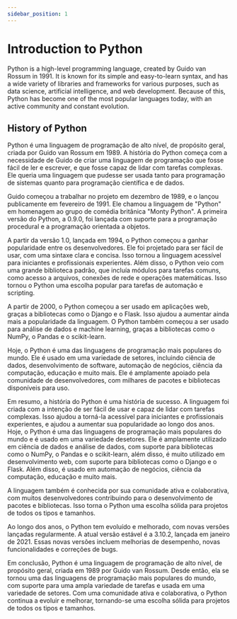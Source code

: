 ```yaml
---
sidebar_position: 1
---
```


# Introduction to Python

Python is a high-level programming language, created by Guido van Rossum in 1991. It is known for its simple and easy-to-learn syntax, and has a wide variety of libraries and frameworks for various purposes, such as data science, artificial intelligence, and web development. Because of this, Python has become one of the most popular languages today, with an active community and constant evolution.

## History of Python

Python é uma linguagem de programação de alto nível, de propósito geral, criada por Guido van Rossum em 1989. A história do Python começa com a necessidade de Guido de criar uma linguagem de programação que fosse fácil de ler e escrever, e que fosse capaz de lidar com tarefas complexas. Ele queria uma linguagem que pudesse ser usada tanto para programação de sistemas quanto para programação científica e de dados.

Guido começou a trabalhar no projeto em dezembro de 1989, e o lançou publicamente em fevereiro de 1991. Ele chamou a linguagem de "Python" em homenagem ao grupo de comédia britânica "Monty Python". A primeira versão do Python, a 0.9.0, foi lançada com suporte para a programação procedural e a programação orientada a objetos.

A partir da versão 1.0, lançada em 1994, o Python começou a ganhar popularidade entre os desenvolvedores. Ele foi projetado para ser fácil de usar, com uma sintaxe clara e concisa. Isso tornou a linguagem acessível para iniciantes e profissionais experientes. Além disso, o Python veio com uma grande biblioteca padrão, que incluía módulos para tarefas comuns, como acesso a arquivos, conexões de rede e operações matemáticas. Isso tornou o Python uma escolha popular para tarefas de automação e scripting.

A partir de 2000, o Python começou a ser usado em aplicações web, graças a bibliotecas como o Django e o Flask. Isso ajudou a aumentar ainda mais a popularidade da linguagem. O Python também começou a ser usado para análise de dados e machine learning, graças a bibliotecas como o NumPy, o Pandas e o scikit-learn.

Hoje, o Python é uma das linguagens de programação mais populares do mundo. Ele é usado em uma variedade de setores, incluindo ciência de dados, desenvolvimento de software, automação de negócios, ciência da computação, educação e muito mais. Ele é amplamente apoiado pela comunidade de desenvolvedores, com milhares de pacotes e bibliotecas disponíveis para uso.

Em resumo, a história do Python é uma história de sucesso. A linguagem foi criada com a intenção de ser fácil de usar e capaz de lidar com tarefas complexas. Isso ajudou a torná-la acessível para iniciantes e profissionais experientes, e ajudou a aumentar sua popularidade ao longo dos anos. Hoje, o Python é uma das linguagens de programação mais populares do mundo e é usado em uma variedade desetores. Ele é amplamente utilizado em ciência de dados e análise de dados, com suporte para bibliotecas como o NumPy, o Pandas e o scikit-learn, além disso, é muito utilizado em desenvolvimento web, com suporte para bibliotecas como o Django e o Flask. Além disso, é usado em automação de negócios, ciência da computação, educação e muito mais.

A linguagem também é conhecida por sua comunidade ativa e colaborativa, com muitos desenvolvedores contribuindo para o desenvolvimento de pacotes e bibliotecas. Isso torna o Python uma escolha sólida para projetos de todos os tipos e tamanhos.

Ao longo dos anos, o Python tem evoluído e melhorado, com novas versões lançadas regularmente. A atual versão estável é a 3.10.2, lançada em janeiro de 2021. Essas novas versões incluem melhorias de desempenho, novas funcionalidades e correções de bugs.

Em conclusão, Python é uma linguagem de programação de alto nível, de propósito geral, criada em 1989 por Guido van Rossum. Desde então, ela se tornou uma das linguagens de programação mais populares do mundo, com suporte para uma ampla variedade de tarefas e usada em uma variedade de setores. Com uma comunidade ativa e colaborativa, o Python continua a evoluir e melhorar, tornando-se uma escolha sólida para projetos de todos os tipos e tamanhos.